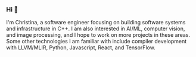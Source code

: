 ### Hi 👋

I'm Christina, a software engineer focusing on building software systems and infrastructure in C++. I am also interested in AI/ML, computer vision, and image processing, and I hope to work on more projects in these areas. Some other technologies I am familiar with include compiler development with LLVM/MLIR, Python, Javascript, React, and TensorFlow. 
